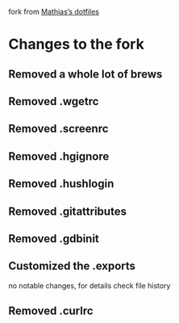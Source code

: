 fork from [Mathias’s dotfiles](https://github.com/mathiasbynens/dotfiles)

# Changes to the fork

## Removed a whole lot of brews

## Removed .wgetrc

## Removed .screenrc

## Removed .hgignore

## Removed .hushlogin

## Removed .gitattributes

## Removed .gdbinit

## Customized the .exports
no notable changes, for details check file history

## Removed .curlrc
